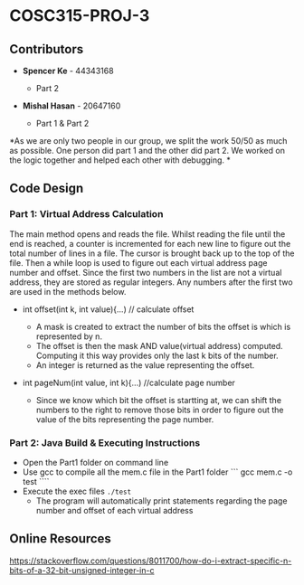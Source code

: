 # COSC315-PROJ-3

## Contributors

* **Spencer Ke** - 44343168 

   - Part 2 
  
 
* **Mishal Hasan** - 20647160 

    - Part 1 & Part 2 
    
*As we are only two people in our group, we split the work 50/50 as much as possible. One person did part 1 and the other did part 2. We worked on the logic together and helped each other with debugging.  *

## Code Design 

### Part 1: Virtual Address Calculation 

The main method opens and reads the file. Whilst reading the file until the end is reached, a counter is incremented for each new line to figure out the total number of lines in a file. The cursor is brought back up to the top of the file. Then a while loop is used to figure out each virtual address page number and offset. Since the first two numbers in the list are not a virtual address, they are stored as regular integers. Any numbers after the first two are used in the methods below.

  * int offset(int k, int value){...) // calculate offset 
     - A mask is created to extract the number of bits the offset is which is represented by n. 
     - The offset is then the mask AND value(virtual address) computed. Computing it this way provides only the last k bits of        the number.  
     - An integer is returned as the value representing the offset. 

  * int pageNum(int value, int k){...) //calculate page number 
    -  Since we know which bit the offset is startting at, we can shift the numbers to the right to remove those bits in order        to figure out the value of the bits representing the page number. 
    
  ### Part 2: Java Build & Executing Instructions 
  
  * Open the Part1 folder on command line 
  * Use gcc to compile all the mem.c file in the Part1 folder 
      ``` gcc mem.c -o test ````
  * Execute the exec files 
      ``` ./test ```
      - The program will automatically print statements regarding the page number and offset of each virtual address 

## Online Resources 

https://stackoverflow.com/questions/8011700/how-do-i-extract-specific-n-bits-of-a-32-bit-unsigned-integer-in-c
